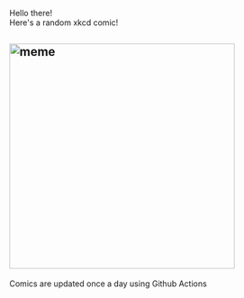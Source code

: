Hello there! <br>Here's a random xkcd comic!<br>
## <img src="https://imgs.xkcd.com/comics/facebook.png" alt="meme" width="400"/><br>
Comics are updated once a day using Github Actions